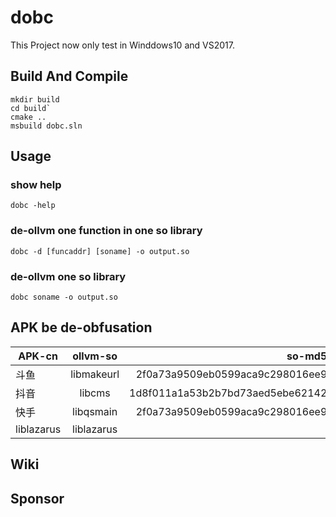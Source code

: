 # dobc

This Project now only test in Winddows10 and VS2017.

## Build And Compile

```
mkdir build
cd build`
cmake ..
msbuild dobc.sln
```

## Usage

### show help
```
dobc -help
```
### de-ollvm one function in one so library
```
dobc -d [funcaddr] [soname] -o output.so 
```

### de-ollvm one so library
```
dobc soname -o output.so
```

## APK be de-obfusation

| APK-cn       | ollvm-so      | so-md5  | decode-so |
| ------------ |:-------------:| -----:|-----:| 
| 斗鱼         | libmakeurl    | 2f0a73a9509eb0599aca9c298016ee9 | 
| 抖音         | libcms        | 1d8f011a1a53b2b7bd73aed5ebe62142 |
| 快手         | libqsmain     | 2f0a73a9509eb0599aca9c298016ee9 |
| liblazarus  | liblazarus     |       |  [liblazarus.so](https://github.com/baikaishiuc/dobc/blob/main/data/liblazarus/test.so) |

## Wiki
## Sponsor
